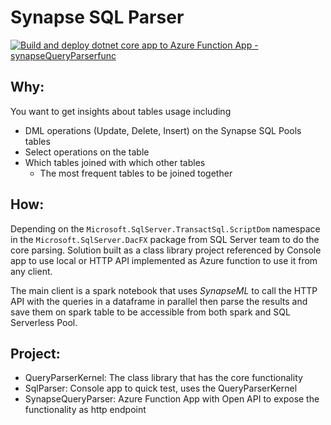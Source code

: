 # Synapse SQL Parser

[![Build and deploy dotnet core app to Azure Function App - synapseQueryParserfunc](https://github.com/mosharafMS/sqlParser/actions/workflows/master_synapsequeryparserfunc.yml/badge.svg)](https://github.com/mosharafMS/sqlParser/actions/workflows/master_synapsequeryparserfunc.yml)


## Why:

You want to get insights about tables usage including

- DML operations (Update, Delete, Insert) on the Synapse SQL Pools tables
- Select operations on the table
- Which tables joined with which other tables
  - The most frequent tables to be joined together 





## How:

Depending on the `Microsoft.SqlServer.TransactSql.ScriptDom` namespace in the `Microsoft.SqlServer.DacFX` package from SQL Server team to do the core parsing. Solution built as a class library project referenced by Console app to use local or HTTP API implemented as Azure function to use it from any client. 

The main client is a spark notebook that uses *SynapseML* to call the HTTP API with the queries in a dataframe in parallel then parse the results and save them on spark table to be accessible from both spark and SQL Serverless Pool. 







## Project:

- QueryParserKernel: The class library that has the core functionality
- SqlParser: Console app to quick test, uses the QueryParserKernel
- SynapseQueryParser: Azure Function App with Open API to expose the functionality as http endpoint
